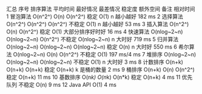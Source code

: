 汇总
序号	排序算法	平均时间	最好情况	最差情况	稳定度	额外空间	备注	相对时间
1	冒泡算法	O(n^2^)	O(n)	O(n^2^)	稳定	O(1)	n 越小越好	182 ms
2	选择算法	O(n^2^)	O(n^2^)	O(n^2^)	不稳定	O(1)	n 越小越好	53 ms
3	插入算法	O(n^2^)	O(n)	O(n^2^)	稳定	O(1)	大部分排序好时好	16 ms
4	快速算法	O(nlog~2~n)	O(nlog~2~n)	O(n^2^)	不稳定	O(nlog~2~n)	n 大时好	719 ms
5	归并算法	O(nlog~2~n)	O(nlog~2~n)	O(nlog~2~n)	稳定	O(n)	n 大时好	550 ms
6	希尔算法	O(nlog~2~n)	O(n)	O(n^2^)	不稳定	O(1)		197 ms/4 ms
7	堆排序	O(nlog~2~n)	O(nlog~2~n)	O(nlog~2~n)	不稳定	O(1)	n 大时好	3 ms
8	计数排序	O(n+k)	O(n+k)	O(n+k)	稳定	O(n+k)	k 是桶的数量	2 ms
9	桶排序	O(n+k)	O(n)	O(n^2^)	稳定	O(n+k)		11 ms
10	基数排序	O(n*k)	O(n*k)	O(n*k)	稳定	O(n+k)		4 ms
11	优先队列				不稳定	O(n)		9 ms
12	Java API					O(1)		4 ms
